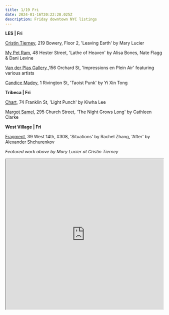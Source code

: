 ```yaml
---
title: 1/19 Fri
date: 2024-01-16T20:22:28.025Z
description: Friday downtown NYC listings
---
```

**L﻿ES | Fri**

[Cristin Tierney](https://www.cristintierney.com/exhibitions/91-mary-lucier-leaving-earth/cover/), 219 Bowery, Floor 2, 'Leaving Earth' by Mary Lucier

[My Pet Ram](https://www.mypetram.com/), 48 Hester Street, 'Lathe of Heaven' by Alisa Bones, Nate Flagg & Dani Levine

[Van der Plas Gallery ](https://www.vanderplasgallery.com/),156 Orchard St, 'Impressions en Plein Air' featuring various artists

[Candice Madey](https://www.candicemadey.com/gallery/all/yi-xin-tong-2024), 1 Rivington St, 'Taoist Punk' by Yi Xin Tong

**T﻿ribeca | Fri**

[Chart](https://chart-gallery.com/exhibitions/53-kiwha-lee-light-punch/), 74 Franklin St, 'Light Punch' by Kiwha Lee

[Margot Samel](https://www.margotsamel.com/exhibition/the-night-grows-long/), 295 Church Street, 'The Night Grows Long' by Cathleen Clarke

**West Village | Fri**

[Fragment](https://fragment.gallery/), 39 West 14th, #308, 'Situations' by Rachel Zhang, 'After' by Alexander Shchurenkov

*F﻿eatured work above by Mary Lucier at Cristin Tierney*

<iframe src="https://www.google.com/maps/d/u/1/embed?mid=1eEslKRYRjO2paOBNmcMEQRiSmGtuC5Q&ehbc=2E312F" width="100%" height="480"></iframe>